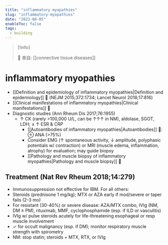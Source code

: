 ```yaml
---
title: "inflammatory myopathies"
slug: "inflammatory-myopathies"
date: "2023-08-05"
enableToc: false
tags:
  - building
---
```


> [!info]
>
> 🌱 來自: [[connective tissue diseases]]

# inflammatory myopathies

- [[Definition and epidemiology of inflammatory myopathies|Definition and epidemiology]] 󰒖 (NEJM 2015;372:1734; Lancet Neurol 2018;17:816)
- [[Clinical manifestations of inflammatory myopathies|Clinical manifestations]] 󰒖
- Diagnostic studies (Ann Rheum Dis 2017;76:1955)
  - ↑ CK (rarely >100,000 U/L, can be ↑↑↑ in NM), aldolase, SGOT, LDH; ± ↑ ESR & CRP
    - [[Autoantibodies of inflammatory myopathies|Autoantibodies]] 󰒖: ⊕ ANA (>75%)
    - Consider EMG (↑ spontaneous activity, ↓ amplitude, polyphasic potentials w/ contraction) or MRI (muscle edema, inflammation, atrophy) for evaluation; may guide biopsy
    - [[Pathology and muscle biopsy of inflammatory myopathies|Pathology and muscle biopsy]] 󰒖

## Treatment (Nat Rev Rheum 2018;14:279)

- Immunosuppression not effective for IBM. For all others:
- Steroids (prednisone 1 mg/kg); MTX or AZA early if mod/severe or taper fails (2-3 mo)
- For resistant (30-40%) or severe disease: AZA/MTX combo, IVIg (NM, DM ± PM), rituximab, MMF, cyclophosphamide (esp. if ILD or vasculitis)
- IVIg w/ pulse steroids acutely for life-threatening esophageal or resp muscle involvement
- ✓ for occult malignancy (esp. if DM); monitor respiratory muscle strength with spirometry
- NM: stop statin; steroids + MTX, RTX, or IVIg
